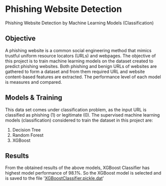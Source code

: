# Phishing Website Detection
Phishing Website Detection by Machine Learning Models (Classification)

## Objective

A phishing website is a common social engineering method that mimics trustful uniform resource locators (URLs) and webpages. The objective of this project is to train machine learning models on the dataset created to predict phishing websites. Both phishing and benign URLs of websites are gathered to form a dataset and from them required URL and website content-based features are extracted. The performance level of each model is measures and compared.

## Models & Training

This data set comes under classification problem, as the input URL is classified as phishing (1) or legitimate (0). The supervised machine learning models (classification) considered to train the dataset in this project are:

1. Decision Tree
2. Random Forest
3. XGBoost

## Results

From the obtained results of the above models, XGBoost Classifier has highest model performance of 98.1%. So the XGBoost model is selected and is saved to the file '[XGBoostClassifier.pickle.dat](https://github.com/ahana-mukherjee/phishing-website-detection/blob/master/XGBoostClassifier.pickle.dat)'
